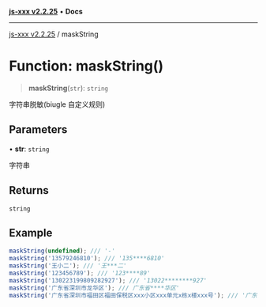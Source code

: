 [**js-xxx v2.2.25**](../README.md) • **Docs**

***

[js-xxx v2.2.25](../README.md) / maskString

# Function: maskString()

> **maskString**(`str`): `string`

字符串脱敏(biugle 自定义规则)

## Parameters

• **str**: `string`

字符串

## Returns

`string`

## Example

```ts
maskString(undefined); /// '-'
maskString('13579246810'); /// '135****6810'
maskString('王小二'); /// '王***二'
maskString('123456789'); /// '123****89'
maskString('130223199809282927'); /// '13022********927'
maskString('广东省深圳市龙华区'); /// 广东省****华区'
maskString('广东省深圳市福田区福田保税区xxx小区xxx单元x栋x楼xxx号'); /// '广东省深圳市福田区******xx号'
```
